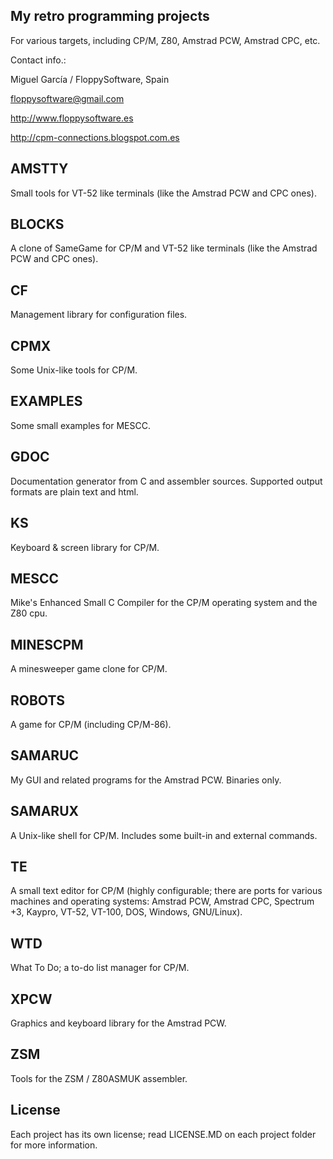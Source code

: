 My retro programming projects
-----------------------------

For various targets, including CP/M, Z80, Amstrad PCW, Amstrad CPC, etc.

Contact info.:

Miguel García / FloppySoftware, Spain

floppysoftware@gmail.com

http://www.floppysoftware.es

http://cpm-connections.blogspot.com.es


AMSTTY
------

Small tools for VT-52 like terminals (like the Amstrad PCW and CPC ones).


BLOCKS
------

A clone of SameGame for CP/M and VT-52 like terminals (like the Amstrad PCW and CPC ones).


CF
--

Management library for configuration files.


CPMX
----

Some Unix-like tools for CP/M.


EXAMPLES
--------

Some small examples for MESCC.


GDOC
----

Documentation generator from C and assembler sources. Supported output formats are plain text and html.


KS
--

Keyboard & screen library for CP/M.


MESCC
-----

Mike's Enhanced Small C Compiler for the CP/M operating system and the Z80 cpu.


MINESCPM
--------

A minesweeper game clone for CP/M.


ROBOTS
------

A game for CP/M (including CP/M-86).


SAMARUC
-------

My GUI and related programs for the Amstrad PCW. Binaries only.


SAMARUX
-------

A Unix-like shell for CP/M. Includes some built-in and external commands.


TE
--

A small text editor for CP/M (highly configurable; there are ports for various machines and operating systems: Amstrad PCW, Amstrad CPC, Spectrum +3, Kaypro, VT-52, VT-100, DOS, Windows, GNU/Linux).


WTD
---

What To Do; a to-do list manager for CP/M.


XPCW
----

Graphics and keyboard library for the Amstrad PCW.


ZSM
---

Tools for the ZSM / Z80ASMUK assembler.


License
-------

Each project has its own license; read LICENSE.MD on each project folder for more information.